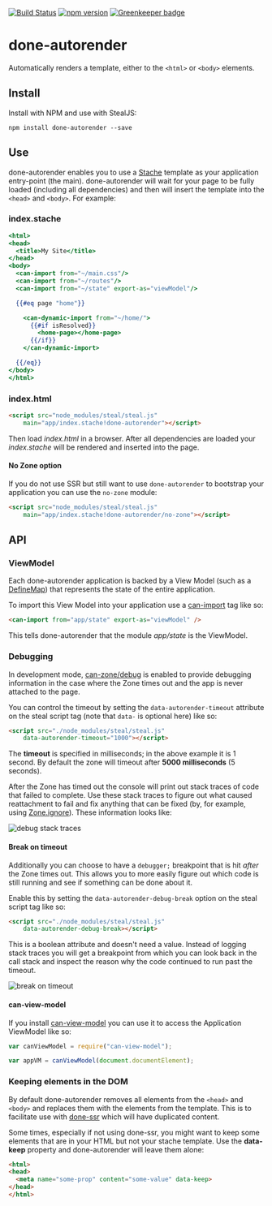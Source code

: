 [![Build Status](https://travis-ci.org/donejs/autorender.svg?branch=master)](https://travis-ci.org/donejs/autorender)
[![npm version](https://badge.fury.io/js/done-autorender.svg)](http://badge.fury.io/js/done-autorender)
[![Greenkeeper badge](https://badges.greenkeeper.io/donejs/autorender.svg)](https://greenkeeper.io/)

# done-autorender

Automatically renders a template, either to the `<html>` or `<body>` elements.

## Install

Install with NPM and use with StealJS:

```
npm install done-autorender --save
```

## Use

done-autorender enables you to use a [Stache](https://canjs.com/doc/can-stache.html) template as your application entry-point (the main). done-autorender will wait for your page to be fully loaded (including all dependencies) and then will insert the template into the `<head>` and `<body>`.  For example:

### index.stache

```handlebars
<html>
<head>
  <title>My Site</title>
</head>
<body>
  <can-import from="~/main.css"/>
  <can-import from="~/routes"/>
  <can-import from="~/state" export-as="viewModel"/>

  {{#eq page "home"}}

    <can-dynamic-import from="~/home/">
      {{#if isResolved}}
        <home-page></home-page>
      {{/if}}
    </can-dynamic-import>

  {{/eq}}
</body>
</html>
```

### index.html

```html
<script src="node_modules/steal/steal.js"
	main="app/index.stache!done-autorender"></script>
```

Then load *index.html* in a browser. After all dependencies are loaded your *index.stache* will be rendered and inserted into the page.

#### No Zone option

If you do not use SSR but still want to use `done-autorender` to bootstrap your application you can use the `no-zone` module:
```html
<script src="node_modules/steal/steal.js"
	main="app/index.stache!done-autorender/no-zone"></script>
```

## API

### ViewModel

Each done-autorender application is backed by a View Model (such as a [DefineMap](https://canjs.com/doc/can-define/map/map.html)) that represents the state of the entire application.

To import this View Model into your application use a [can-import](https://canjs.com/doc/can-view-import.html#_can_importfrom__MODULE_NAME___) tag like so:

```html
<can-import from="app/state" export-as="viewModel" />
```

This tells done-autorender that the module *app/state* is the ViewModel.

### Debugging

In development mode, [can-zone/debug](https://canjs.com/doc/can-zone/debug.html) is enabled to provide debugging information in the case where the Zone times out and the app is never attached to the page.

You can control the timeout by setting the `data-autorender-timeout` attribute on the steal script tag (note that `data-` is optional here) like so:

```html
<script src="./node_modules/steal/steal.js"
	data-autorender-timeout="1000"></script>
```

The __timeout__ is specified in milliseconds; in the above example it is 1 second. By default the zone will timeout after __5000 milliseconds__ (5 seconds).

After the Zone has timed out the console will print out stack traces of code that failed to complete. Use these stack traces to figure out what caused reattachment to fail and fix anything that can be fixed (by, for example, using [Zone.ignore](https://canjs.com/doc/can-zone.ignore.html)). These information looks like:

![debug stack traces](https://user-images.githubusercontent.com/361671/33093932-62001f4a-cecc-11e7-8cbc-376789a43781.png)

#### Break on timeout

Additionally you can choose to have a `debugger;` breakpoint that is hit *after* the Zone times out. This allows you to more easily figure out which code is still running and see if something can be done about it.

Enable this by setting the `data-autorender-debug-break` option on the steal script tag like so:

```html
<script src="./node_modules/steal/steal.js"
	data-autorender-debug-break></script>
```

This is a boolean attribute and doesn't need a value. Instead of logging stack traces you will get a breakpoint from which you can look back in the call stack and inspect the reason why the code continued to run past the timeout.

![break on timeout](https://user-images.githubusercontent.com/361671/33095278-1628ab46-ced1-11e7-96e7-bf25e9cc2853.png)


#### can-view-model

If you install [can-view-model](https://github.com/canjs/can-view-model) you can use it to access the Application ViewModel like so:

```js
var canViewModel = require("can-view-model");

var appVM = canViewModel(document.documentElement);
```

### Keeping elements in the DOM

By default done-autorender removes all elements from the `<head>` and `<body>` and replaces them with the elements from the template. This is to facilitate use with [done-ssr](https://github.com/donejs/done-ssr) which will have duplicated content.

Some times, especially if not using done-ssr, you might want to keep some elements that are in your HTML but not your stache template. Use the __data-keep__ property and done-autorender will leave them alone:

```html
<html>
<head>
  <meta name="some-prop" content="some-value" data-keep>
</head>
</html>
```
